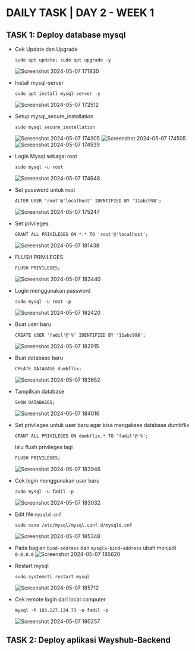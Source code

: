 # DAILY TASK | DAY 2 - WEEK 1

## TASK 1: Deploy database mysql
  - Cek Update dan Upgrade
    ```
    sudo apt update; sudo apt upgrade -y
    ```
    ![Screenshot 2024-05-07 171830](https://github.com/fadil05me/devops20-dumbways-AhmadFadillah/assets/45775729/04d34bd0-519d-48dc-a609-219ad579edd7)

  - Install mysql-server
    ```
    sudo apt install mysql-server -y
    ```
    ![Screenshot 2024-05-07 172512](https://github.com/fadil05me/devops20-dumbways-AhmadFadillah/assets/45775729/39b2bb2f-559b-48a1-9c3c-19472f4d5b7a)
  - Setup mysql_secure_installation
    ```
    sudo mysql_secure_installation
    ```
    ![Screenshot 2024-05-07 174305](https://github.com/fadil05me/devops20-dumbways-AhmadFadillah/assets/45775729/ed277c4c-c0f9-40df-8b5c-b66633363586)
    ![Screenshot 2024-05-07 174505](https://github.com/fadil05me/devops20-dumbways-AhmadFadillah/assets/45775729/c1472026-62c1-4928-a125-b4ba4fa01f2a)
    ![Screenshot 2024-05-07 174539](https://github.com/fadil05me/devops20-dumbways-AhmadFadillah/assets/45775729/d54d02ac-d8f3-492f-8016-1ed5d3780938)

  - Login Mysql sebagai root
    ```
    sudo mysql -u root
    ```
    ![Screenshot 2024-05-07 174948](https://github.com/fadil05me/devops20-dumbways-AhmadFadillah/assets/45775729/e610c686-c991-488c-a068-6b58f660981e)

  - Set password untuk root
    ```
    ALTER USER 'root'@'localhost' IDENTIFIED BY '11abc998';
    ```
    ![Screenshot 2024-05-07 175247](https://github.com/fadil05me/devops20-dumbways-AhmadFadillah/assets/45775729/251a942f-f5cf-4b84-92e1-d57f8b1c88f9)
 
  - Set privileges
    ```
    GRANT ALL PRIVILEGES ON *.* TO 'root'@'localhost';
    ```
    ![Screenshot 2024-05-07 181438](https://github.com/fadil05me/devops20-dumbways-AhmadFadillah/assets/45775729/61332743-544a-46ab-8d66-a3d0ac04fb81)
 
  - FLUSH PRIVILEGES
    ```
    FLUSH PRIVILEGES;
    ```
    ![Screenshot 2024-05-07 183440](https://github.com/fadil05me/devops20-dumbways-AhmadFadillah/assets/45775729/dabe2e01-212c-4325-98e1-4f0229ac2a54)

  - Login menggunakan password
    ```
    sudo mysql -u root -p
    ```
    ![Screenshot 2024-05-07 182420](https://github.com/fadil05me/devops20-dumbways-AhmadFadillah/assets/45775729/9e140bc0-fde1-40fd-ab1a-5d3d3ec2e697)

  - Buat user baru
    ```
    CREATE USER 'fadil'@'%' IDENTIFIED BY '11abc998';
    ```
    ![Screenshot 2024-05-07 182915](https://github.com/fadil05me/devops20-dumbways-AhmadFadillah/assets/45775729/c2b2f0b7-7b12-4079-bd2d-6cad5eb6e327)

  - Buat database baru
    ```
    CREATE DATABASE dumbflix;
    ```
    ![Screenshot 2024-05-07 183652](https://github.com/fadil05me/devops20-dumbways-AhmadFadillah/assets/45775729/b7eb9122-5363-4f3a-8f25-0ea7591373f4)

  - Tampilkan database
    ```
    SHOW DATABASES;
    ```
    ![Screenshot 2024-05-07 184016](https://github.com/fadil05me/devops20-dumbways-AhmadFadillah/assets/45775729/f8a80099-fc02-4d5f-85f6-6e9b9064add1)

  - Set privileges untuk user baru agar bisa mengakses database dumbflix
    ```
    GRANT ALL PRIVILEGES ON dumbflix.* TO 'fadil'@'%';
    ```
    lalu flush privileges lagi
    ```
    FLUSH PRIVILEGES;
    ```
    ![Screenshot 2024-05-07 183946](https://github.com/fadil05me/devops20-dumbways-AhmadFadillah/assets/45775729/683e0864-ef56-44b8-b2be-f66a46167c69)
  
  - Cek login menggunakan user baru
    ```
    sudo mysql -u fadil -p
    ```
    ![Screenshot 2024-05-07 183032](https://github.com/fadil05me/devops20-dumbways-AhmadFadillah/assets/45775729/0df60cdf-63eb-472b-81e9-318014f83c5e)

  - Edit file ```mysqld.cnf```
    ```
    sudo nano /etc/mysql/mysql.conf.d/mysqld.cnf
    ```
    ![Screenshot 2024-05-07 185348](https://github.com/fadil05me/devops20-dumbways-AhmadFadillah/assets/45775729/86fbbcda-01c8-4945-bc21-b9eb79808047)

  - Pada bagian ```bind-address``` dan ```mysqlx-bind-address``` ubah menjadi ```0.0.0.0```
    ![Screenshot 2024-05-07 185620](https://github.com/fadil05me/devops20-dumbways-AhmadFadillah/assets/45775729/b0db4304-b32d-4ebd-9586-4776519c2c98)

  - Restart mysql
    ```
    sudo systemctl restart mysql
    ```
    ![Screenshot 2024-05-07 185712](https://github.com/fadil05me/devops20-dumbways-AhmadFadillah/assets/45775729/678253c5-932b-4b48-8eb1-5cf94d596126)

  - Cek remote login dari local computer
    ```
    mysql -h 103.127.134.73 -u fadil -p
    ```
    ![Screenshot 2024-05-07 190257](https://github.com/fadil05me/devops20-dumbways-AhmadFadillah/assets/45775729/cce3a684-992c-4159-b41d-e0c4aa09fa73)

    
## TASK 2: Deploy aplikasi Wayshub-Backend 

